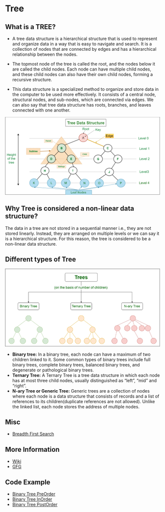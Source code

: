 # Tree

## What is a TREE?
- A tree data structure is a hierarchical structure that is used to represent and organize data in a way that is easy to navigate and search. It is a collection of nodes that are connected by edges and has a hierarchical relationship between the nodes.

- The topmost node of the tree is called the root, and the nodes below it are called the child nodes. Each node can have multiple child nodes, and these child nodes can also have their own child nodes, forming a recursive structure.

- This data structure is a specialized method to organize and store data in the computer to be used more effectively. It consists of a central node, structural nodes, and sub-nodes, which are connected via edges. We can also say that tree data structure has roots, branches, and leaves connected with one another.

![Tree Data Structure](../../Images/TreeStructure.png)

## Why Tree is considered a non-linear data structure?
The data in a tree are not stored in a sequential manner i.e., they are not stored linearly. Instead, they are arranged on multiple levels or we can say it is a hierarchical structure. For this reason, the tree is considered to be a non-linear data structure.

## Different types of Tree
![Different Types](../../Images/DifferentTrees.png)

- **Binary tree:** In a binary tree, each node can have a maximum of two children linked to it. Some common types of binary trees include full binary trees, complete binary trees, balanced binary trees, and degenerate or pathological binary trees.
- **Ternary Tree:** A Ternary Tree is a tree data structure in which each node has at most three child nodes, usually distinguished as “left”, “mid” and “right”.
- **N-ary Tree or Generic Tree:** Generic trees are a collection of nodes where each node is a data structure that consists of records and a list of references to its children(duplicate references are not allowed). Unlike the linked list, each node stores the address of multiple nodes.

## Misc
- [Breadth First Search](./BreadthFirstSearch.md)

## More Information
- [Wiki](https://en.wikipedia.org/wiki/Tree_(data_structure))
- [GFG](https://www.geeksforgeeks.org/introduction-to-tree-data-structure-and-algorithm-tutorials/)

## Code Example
- [Binary Tree PreOrder](./BTPreOrder.ts)
- [Binary Tree InOrder](./BTInOrder.ts)
- [Binary Tree PostOrder](./BTPostOrder.ts)
